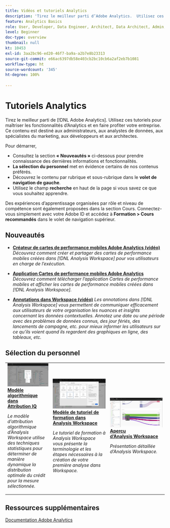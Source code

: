 ```yaml
---
title: Vidéos et tutoriels Analytics
description: 'Tirez le meilleur parti d’Adobe Analytics.  Utilisez ces tutoriels pour maîtriser les fonctionnalités d’Analytics et en faire profiter votre entreprise. Ce contenu est destiné aux administrateurs, aux analystes de données, aux spécialistes du marketing, aux développeurs et aux architectes. '
feature: Analytics Basics
role: User, Developer, Data Engineer, Architect, Data Architect, Admin, Leader
level: Beginner
doc-type: overview
thumbnail: null
kt: 10453
exl-id: 3aa2bc96-ed20-46f7-ba9a-a2b7e8b23313
source-git-commit: e66ac6397db58e403cb2bc10cb6a2af2eb7b1081
workflow-type: ht
source-wordcount: '345'
ht-degree: 100%

---
```




# Tutoriels Analytics

Tirez le meilleur parti de [!DNL Adobe Analytics].  Utilisez ces tutoriels pour maîtriser les fonctionnalités d’Analytics et en faire profiter votre entreprise. Ce contenu est destiné aux administrateurs, aux analystes de données, aux spécialistes du marketing, aux développeurs et aux architectes.

Pour démarrer,
* Consultez la section **« Nouveautés »** ci-dessous pour prendre connaissance des dernières informations et fonctionnalités.
* **La sélection du personnel** met en évidence certains de nos contenus préférés.
* Découvrez le contenu par rubrique et sous-rubrique dans le **volet de navigation de gauche**.
* Utilisez le champ **recherche** en haut de la page si vous savez ce que vous souhaitez apprendre.

Des expériences d’apprentissage organisées par rôle et niveau de compétence sont également proposées dans la section Cours. Connectez-vous simplement avec votre Adobe ID et accédez à **Formation > Cours recommandés** dans le volet de navigation supérieur.

## Nouveautés

* **[Créateur de cartes de performance mobiles Adobe Analytics (vidéo)](additional-tools/analytics-dashboards/adobe-analytics-dashboards-scorecard-builder.md)**
   *Découvrez comment créer et partager des cartes de performance mobiles créées dans [!DNL Analysis Workspace] pour vos utilisateurs en charge de l’exécution.*

* **[Application Cartes de performance mobiles Adobe Analytics](additional-tools/analytics-dashboards/adobe-analytics-dashboards-in-app-experience.md)**
   *Découvrez comment télécharger l’application Cartes de performance mobiles et afficher les cartes de performance mobiles créées dans [!DNL Analysis Workspace].*

* **[Annotations dans Workspace (vidéo)](analysis-workspace/navigating-workspace-projects/annotations-in-analysis-workspace.md)**
   *Les annotations dans [!DNL Analysis Workspace] vous permettent de communiquer efficacement aux utilisateurs de votre organisation les nuances et insights concernant les données contextuelles. Annotez une date ou une période avec des problèmes de données connus, des jour fériés, des lancements de campagne, etc. pour mieux informer les utilisateurs sur ce qu’ils voient quand ils regardent des graphiques en ligne, des tableaux, etc.*

## Sélection du personnel

<table>
<tr>
  <td>
    <a href="analysis-workspace/attribution-iq/algorithmic-model-in-attribution-iq.md">
      <img alt="Modèle algorithmique dans Attribution IQ" src="assets/36205.jpg" />
    </a>
    <div>
      <a href="analysis-workspace/attribution-iq/algorithmic-model-in-attribution-iq.md">
    <strong>Modèle algorithmique dans Attribution IQ</strong>
    </a>
    </div>
    <p>
    <em>Le modèle d’attribution algorithmique d’Analysis Workspace utilise des techniques statistiques pour déterminer de manière dynamique la distribution optimale du crédit pour la mesure sélectionnée.</em>
    <p>
  </td>
   <td>
    <a href="analysis-workspace/navigating-workspace-projects/training-tutorial-template-in-analysis-workspace.md">
      <img alt="Modèle de tutoriel de formation dans Analysis Workspace" src="assets/33773.jpg" />
    </a>
    <div>
      <a href="analysis-workspace/navigating-workspace-projects/training-tutorial-template-in-analysis-workspace.md">
    <strong>Modèle de tutoriel de formation dans Analysis Workspace</strong>
    </a>
    </div>
    <p>
    <em>Le tutoriel de formation à Analysis Workspace vous présente la terminologie et les étapes nécessaires à la création de votre première analyse dans Workspace.</em>
    <p>
  </td>
  <td>
    <a href="analysis-workspace/analysis-workspace-basics/analysis-workspace-overview.md">
      <img alt="Image miniature de la vidéo « Aperçu dʼAnalysis Workspace »" src="assets/thumb_analysis-workspace-overview.png" />
    </a>
    <div>
      <a href="analysis-workspace/analysis-workspace-basics/analysis-workspace-overview.md">
    <strong>Aperçu d’Analysis Workspace</strong>
    </a>
    </div>
    <p>
    <em>Présentation détaillée dʼAnalysis Workspace.</em>
    <p>
  </td>
</tr>
</table>

## Ressources supplémentaires

[Documentation Adobe Analytics](https://experienceleague.adobe.com/docs/analytics.html?lang=fr)